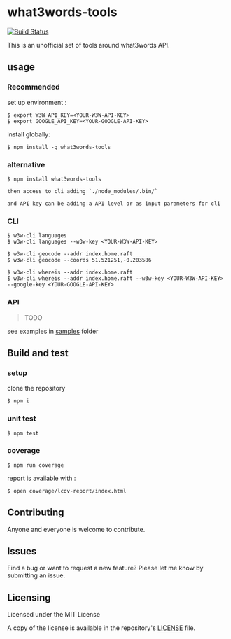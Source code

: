 # what3words-tools

[![Build Status](https://travis-ci.org/tsamaya/what3words-tools.svg?branch=develop)](https://travis-ci.org/tsamaya/what3words-tools)

This is an unofficial set of tools around what3words API.

## usage

### Recommended
set up environment :

    $ export W3W_API_KEY=<YOUR-W3W-API-KEY>
    $ export GOOGLE_API_KEY=<YOUR-GOOGLE-API-KEY>

install globally:

    $ npm install -g what3words-tools

### alternative

    $ npm install what3words-tools

    then access to cli adding `./node_modules/.bin/`

    and API key can be adding a API level or as input parameters for cli

### CLI

    $ w3w-cli languages
    $ w3w-cli languages --w3w-key <YOUR-W3W-API-KEY>

    $ w3w-cli geocode --addr index.home.raft
    $ w3w-cli geocode --coords 51.521251,-0.203586

    $ w3w-cli whereis --addr index.home.raft
    $ w3w-cli whereis --addr index.home.raft --w3w-key <YOUR-W3W-API-KEY> --google-key <YOUR-GOOGLE-API-KEY>

### API

> TODO

see examples in [samples](./samples) folder

## Build and test

### setup

clone the repository

    $ npm i

### unit test

    $ npm test

### coverage

    $ npm run coverage

report is available with :

    $ open coverage/lcov-report/index.html

## Contributing

Anyone and everyone is welcome to contribute.

## Issues

Find a bug or want to request a new feature? Please let me know by submitting an issue.

## Licensing

Licensed under the MIT License

A copy of the license is available in the repository's [LICENSE](LICENSE) file.
